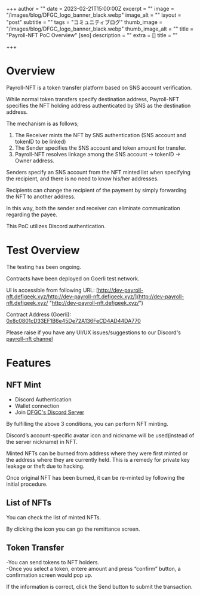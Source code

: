 +++
author = ""
date = 2023-02-21T15:00:00Z
excerpt = ""
image = "/images/blog/DFGC_logo_banner_black.webp"
image_alt = ""
layout = "post"
subtitle = ""
tags = "コミュニティブログ"
thumb_image = "/images/blog/DFGC_logo_banner_black.webp"
thumb_image_alt = ""
title = "Payroll-NFT PoC Overview"
[seo]
description = ""
extra = []
title = ""

+++
# Overview

Payroll-NFT is a token transfer platform based on SNS account verification.

While normal token transfers specify destination address, Payroll-NFT specifies the NFT holding address authenticated by SNS as the destination address.

The mechanism is as follows;

1. The Receiver mints the NFT by SNS authentication (SNS account and tokenID to be linked)
2. The Sender specifies the SNS account and token amount for transfer.
3. Payroll-NFT resolves linkage among the SNS account → tokenID → Owner address.

Senders specify an SNS account from the NFT minted list when specifying the recipient, and there is no need to know his/her addresses.

Recipients can change the recipient of the payment by simply forwarding the NFT to another address.

In this way, both the sender and receiver can eliminate communication regarding the payee.

This PoC utilizes Discord authentication.

# Test Overview

The testing has been ongoing.

Contracts have been deployed on Goerli test network.

UI is accessible from following URL: [http://dev-payroll-nft.defigeek.xyz/http://dev-payroll-nft.defigeek.xyz/](http://dev-payroll-nft.defigeek.xyz/ "http://dev-payroll-nft.defigeek.xyz/")

Contract Address (Goerli): [0x8c0801cD33EF1B6e45De72A136FeCD4AD44DA770](https://goerli.etherscan.io/address/0x8c0801cD33EF1B6e45De72A136FeCD4AD44DA770)

Please raise if you have any UI/UX issues/suggestions to our Discord's [payroll-nft channel](https://discord.com/channels/705052448418693180/1075601594827149383)

# Features

## NFT Mint

* Discord Authentication
* Wallet connection
* Join [DFGC's Discord Server](https://discord.com/invite/FQYXqVBEnh)

By fulfilling the above 3 conditions, you can perform NFT minting. 

Discord’s account-specific avatar icon and nickname will be used(instead of the server nickname) in NFT.

Minted NFTs can be burned from address where they were first minted or the address where they are currently held. This is a remedy for private key leakage or theft due to hacking.

Once original NFT has been burned, it can be re-minted by following the initial procedure.

## List of NFTs

You can check the list of minted NFTs. 

By clicking the icon you can go the remittance screen.

## Token Transfer

\-You can send tokens to NFT holders.  
\-Once you select a token, entere amount and press “confirm” button, a confirmation screen would pop up.   
   
 If the information is correct, click the Send button to submit the transaction.